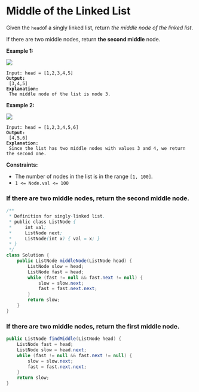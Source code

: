 # Middle of the Linked List

Given the `head`of a singly linked list, return _the middle node of the linked list_.

If there are two middle nodes, return **the second middle** node.

&#x20;

**Example 1:**

![](https://assets.leetcode.com/uploads/2021/07/23/lc-midlist1.jpg)

<pre><code>Input: head = [1,2,3,4,5]
<strong>Output:
</strong> [3,4,5]
<strong>Explanation:
</strong> The middle node of the list is node 3.
</code></pre>

**Example 2:**

![](https://assets.leetcode.com/uploads/2021/07/23/lc-midlist2.jpg)

<pre><code>Input: head = [1,2,3,4,5,6]
<strong>Output:
</strong> [4,5,6]
<strong>Explanation:
</strong> Since the list has two middle nodes with values 3 and 4, we return the second one.
</code></pre>

&#x20;

**Constraints:**

* The number of nodes in the list is in the range `[1, 100]`.
* `1 <= Node.val <= 100`

### If there are two middle nodes, return the second middle node.

```java
/**
 * Definition for singly-linked list.
 * public class ListNode {
 *     int val;
 *     ListNode next;
 *     ListNode(int x) { val = x; }
 * }
 */
class Solution {
    public ListNode middleNode(ListNode head) {
        ListNode slow = head;
        ListNode fast = head;
        while (fast != null && fast.next != null) {
            slow = slow.next;
            fast = fast.next.next;
        }
        return slow;
    }
}
```

### If there are two middle nodes, return the first middle node.

```java
public ListNode findMiddle(ListNode head) {
    ListNode fast = head;
    ListNode slow = head.next;
    while (fast != null && fast.next != null) {
        slow = slow.next;
        fast = fast.next.next;
    }
    return slow;
}
```
